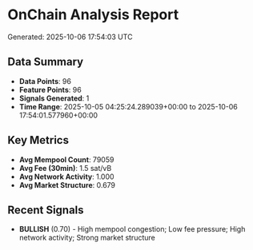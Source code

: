 # OnChain Analysis Report
Generated: 2025-10-06 17:54:03 UTC

## Data Summary
- **Data Points**: 96
- **Feature Points**: 96
- **Signals Generated**: 1
- **Time Range**: 2025-10-05 04:25:24.289039+00:00 to 2025-10-06 17:54:01.577960+00:00

## Key Metrics
- **Avg Mempool Count**: 79059
- **Avg Fee (30min)**: 1.5 sat/vB
- **Avg Network Activity**: 1.000
- **Avg Market Structure**: 0.679

## Recent Signals
- **BULLISH** (0.70) - High mempool congestion; Low fee pressure; High network activity; Strong market structure
